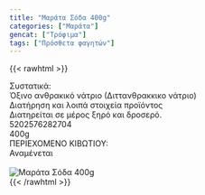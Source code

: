 ```yaml
---
title: "Μαράτα Σόδα 400g"
categories: ["Μαράτα"]
gencat: ["Τρόφιμα"]
tags: ["Πρόσθετα φαγητών"]
---
```

{{< rawhtml >}}

<div class="sload345"><div class="product"><div id="sistatika">Συστατικά:</div><div class="alltext">Όξινο ανθρακικό νάτριο (Διττανθρακκικο νάτριο)</div><div id="loipa">Διατήρηση και λοιπά στοιχεία προϊόντος</div><div class="alltext">Διατηρείται σε µέρος ξηρό και δροσερό.</div><div id="barcode"><div id="barimage1"></div><span id="bartext">5202576282704</span></div><div id="varos"><div id="varosimage1"></div><span id="varostext">400g</span></div><div id="kivotio">ΠΕΡΙΕΧΟΜΕΝΟ ΚΙΒΩΤΙΟΥ:<br>Αναμένεται</div><br><div class="pimg"><img alt="Μαράτα Σόδα 400g" title="Μαράτα Σόδα 400g" src="/media/images/marata-soda-400g.jpg"></div></div></div>
{{< /rawhtml >}}


